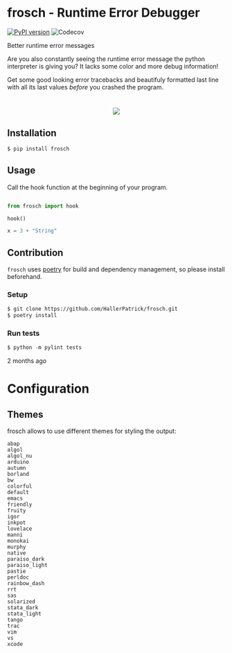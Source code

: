 # frosch - Runtime Error Debugger

[![PyPI version](https://badge.fury.io/py/frosch.svg)](https://badge.fury.io/py/frosch)
![Codecov](https://img.shields.io/codecov/c/github/HallerPatrick/frosch)

Better runtime error messages 

Are you also constantly seeing the runtime error message the 
python interpreter is giving you?
It lacks some color and more debug information!


Get some good looking error tracebacks and beautifuly formatted
last line with all its last values *before* you crashed the program.

<h1 align="center">
  <img src="showcase.png">
</h1>


## Installation

```bash
$ pip install frosch

```

## Usage 


Call the hook function at the beginning of your program.

```python

from frosch import hook

hook()

x = 3 + "String"

```

## Contribution

`frosch` uses [poetry](https://github.com/python-poetry/poetry) for build and dependency
management, so please install beforehand.

### Setup

```bash
$ git clone https://github.com/HallerPatrick/frosch.git
$ poetry install
```

### Run tests

```python
$ python -m pylint tests
```
2 months ago

# Configuration

## Themes

frosch allows to use different themes for styling the output:
```
abap
algol
algol_nu
arduino
autumn
borland
bw
colorful
default
emacs
friendly
fruity
igor
inkpot
lovelace
manni
monokai
murphy
native
paraiso_dark
paraiso_light
pastie
perldoc
rainbow_dash
rrt
sas
solarized
stata_dark
stata_light
tango
trac
vim
vs
xcode
```